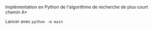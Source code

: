 Implémentation en Python de l'algorithme de recherche de plus court chemin A*

Lancer avec `python -m main`
